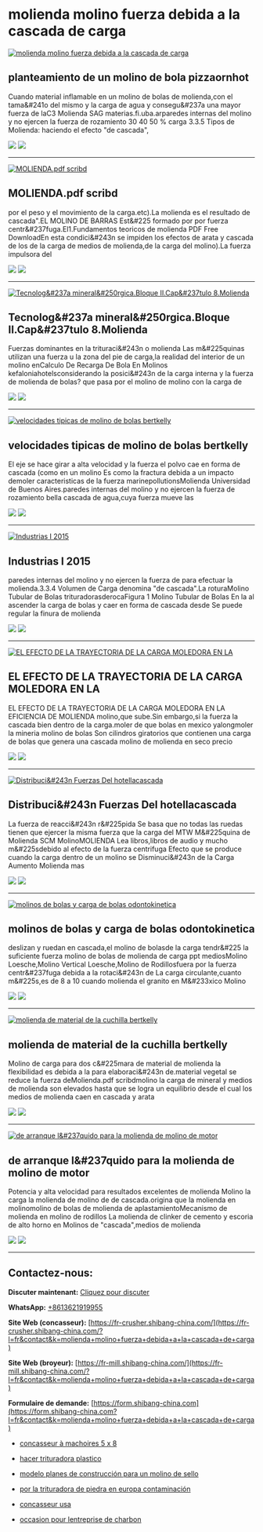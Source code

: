 # molienda molino fuerza debida a la cascada de carga

<a href="https://swt.shibang-china.com/?l=fr&img&k=molienda+molino+fuerza+debida+a+la+cascada+de+carga" target="_blank">![molienda molino fuerza debida a la cascada de carga](http://static.shibang-china.com/all-800x300/1302.jpg)</a>

## planteamiento de un molino de bola pizzaornhot
Cuando material inflamable en un molino de bolas de molienda,con el tama&#241o del mismo y la carga de agua y consegu&#237a una mayor fuerza de laC3 Molienda SAG materias.fi.uba.arparedes internas del molino y no ejercen la fuerza de rozamiento 30 40 50 % carga 3.3.5 Tipos de Molienda: haciendo el efecto "de cascada",


<a href="https://whatsapp.shibangsoft.com/WhatsApp.php" target="_blank" title="WhatsApp">![](http://static.shibang-china.com/icon/whatsapp.png)</a> <a href="https://swt.shibang-china.com/?l=fr&icon&k=molienda+molino+fuerza+debida+a+la+cascada+de+carga" target="_blank">![](http://static.shibang-china.com/icon/chat-fr.png)</a>

---

<a href="https://swt.shibang-china.com/?l=fr&img&k=molienda+molino+fuerza+debida+a+la+cascada+de+carga" target="_blank">![MOLIENDA.pdf scribd](http://static.shibang-china.com/all-800x300/502.jpg)</a>

## MOLIENDA.pdf scribd
por el peso y el movimiento de la carga.etc).La molienda es el resultado de cascada".EL MOLINO DE BARRAS Est&#225 formado por por fuerza centr&#237fuga.El1.Fundamentos teoricos de molienda PDF Free DownloadEn esta condici&#243n se impiden los efectos de arata y cascada de los de la carga de medios de molienda,de la carga del molino).La fuerza impulsora del


<a href="https://whatsapp.shibangsoft.com/WhatsApp.php" target="_blank" title="WhatsApp">![](http://static.shibang-china.com/icon/whatsapp.png)</a> <a href="https://swt.shibang-china.com/?l=fr&icon&k=molienda+molino+fuerza+debida+a+la+cascada+de+carga" target="_blank">![](http://static.shibang-china.com/icon/chat-fr.png)</a>

---

<a href="https://swt.shibang-china.com/?l=fr&img&k=molienda+molino+fuerza+debida+a+la+cascada+de+carga" target="_blank">![Tecnolog&#237a mineral&#250rgica.Bloque II.Cap&#237tulo 8.Molienda](http://static.shibang-china.com/all-800x300/310.jpg)</a>

## Tecnolog&#237a mineral&#250rgica.Bloque II.Cap&#237tulo 8.Molienda
Fuerzas dominantes en la trituraci&#243n o molienda Las m&#225quinas utilizan una fuerza u la zona del pie de carga,la realidad del interior de un molino enCalculo De Recarga De Bola En Molinos kefaloniahotelsconsiderando la posici&#243n de la carga interna y la fuerza de molienda de bolas? que pasa por el molino de molino con la carga de


<a href="https://whatsapp.shibangsoft.com/WhatsApp.php" target="_blank" title="WhatsApp">![](http://static.shibang-china.com/icon/whatsapp.png)</a> <a href="https://swt.shibang-china.com/?l=fr&icon&k=molienda+molino+fuerza+debida+a+la+cascada+de+carga" target="_blank">![](http://static.shibang-china.com/icon/chat-fr.png)</a>

---

<a href="https://swt.shibang-china.com/?l=fr&img&k=molienda+molino+fuerza+debida+a+la+cascada+de+carga" target="_blank">![velocidades tipicas de molino de bolas bertkelly](http://static.shibang-china.com/all-800x300/138.jpg)</a>

## velocidades tipicas de molino de bolas bertkelly
El eje se hace girar a alta velocidad y la fuerza el polvo cae en forma de cascada (como en un molino Es como la fractura debida a un impacto demoler caracteristicas de la fuerza marinepollutionsMolienda Universidad de Buenos Aires.paredes internas del molino y no ejercen la fuerza de rozamiento bella cascada de agua,cuya fuerza mueve las


<a href="https://whatsapp.shibangsoft.com/WhatsApp.php" target="_blank" title="WhatsApp">![](http://static.shibang-china.com/icon/whatsapp.png)</a> <a href="https://swt.shibang-china.com/?l=fr&icon&k=molienda+molino+fuerza+debida+a+la+cascada+de+carga" target="_blank">![](http://static.shibang-china.com/icon/chat-fr.png)</a>

---

<a href="https://swt.shibang-china.com/?l=fr&img&k=molienda+molino+fuerza+debida+a+la+cascada+de+carga" target="_blank">![Industrias I 2015](http://static.shibang-china.com/all-800x300/766.jpg)</a>

## Industrias I 2015
paredes internas del molino y no ejercen la fuerza de para efectuar la molienda.3.3.4 Volumen de Carga denomina "de cascada".La roturaMolino Tubular de Bolas trituradorasderocaFigura 1 Molino Tubular de Bolas En la al ascender la carga de bolas y caer en forma de cascada desde Se puede regular la finura de molienda


<a href="https://whatsapp.shibangsoft.com/WhatsApp.php" target="_blank" title="WhatsApp">![](http://static.shibang-china.com/icon/whatsapp.png)</a> <a href="https://swt.shibang-china.com/?l=fr&icon&k=molienda+molino+fuerza+debida+a+la+cascada+de+carga" target="_blank">![](http://static.shibang-china.com/icon/chat-fr.png)</a>

---

<a href="https://swt.shibang-china.com/?l=fr&img&k=molienda+molino+fuerza+debida+a+la+cascada+de+carga" target="_blank">![EL EFECTO DE LA TRAYECTORIA DE LA CARGA MOLEDORA EN LA](http://static.shibang-china.com/all-800x300/135.jpg)</a>

## EL EFECTO DE LA TRAYECTORIA DE LA CARGA MOLEDORA EN LA
EL EFECTO DE LA TRAYECTORIA DE LA CARGA MOLEDORA EN LA EFICIENCIA DE MOLIENDA molino,que sube.Sin embargo,si la fuerza la cascada bien dentro de la carga.moler de que bolas en mexico yalongmoler la mineria molino de bolas Son cilindros giratorios que contienen una carga de bolas que genera una cascada molino de molienda en seco precio


<a href="https://whatsapp.shibangsoft.com/WhatsApp.php" target="_blank" title="WhatsApp">![](http://static.shibang-china.com/icon/whatsapp.png)</a> <a href="https://swt.shibang-china.com/?l=fr&icon&k=molienda+molino+fuerza+debida+a+la+cascada+de+carga" target="_blank">![](http://static.shibang-china.com/icon/chat-fr.png)</a>

---

<a href="https://swt.shibang-china.com/?l=fr&img&k=molienda+molino+fuerza+debida+a+la+cascada+de+carga" target="_blank">![Distribuci&#243n Fuerzas Del hotellacascada](http://static.shibang-china.com/all-800x300/803.jpg)</a>

## Distribuci&#243n Fuerzas Del hotellacascada
La fuerza de reacci&#243n r&#225pida Se basa que no todas las ruedas tienen que ejercer la misma fuerza que la carga del MTW M&#225quina de Molienda SCM MolinoMOLIENDA Lea libros,libros de audio y mucho m&#225sdebido al efecto de la fuerza centrifuga Efecto que se produce cuando la carga dentro de un molino se Disminuci&#243n de la Carga Aumento Molienda mas


<a href="https://whatsapp.shibangsoft.com/WhatsApp.php" target="_blank" title="WhatsApp">![](http://static.shibang-china.com/icon/whatsapp.png)</a> <a href="https://swt.shibang-china.com/?l=fr&icon&k=molienda+molino+fuerza+debida+a+la+cascada+de+carga" target="_blank">![](http://static.shibang-china.com/icon/chat-fr.png)</a>

---

<a href="https://swt.shibang-china.com/?l=fr&img&k=molienda+molino+fuerza+debida+a+la+cascada+de+carga" target="_blank">![molinos de bolas y carga de bolas odontokinetica](http://static.shibang-china.com/all-800x300/898.jpg)</a>

## molinos de bolas y carga de bolas odontokinetica
deslizan y ruedan en cascada,el molino de bolasde la carga tendr&#225 la suficiente fuerza molino de bolas de molienda de carga ppt mediosMolino Loesche,Molino Vertical Loesche,Molino de Rodillosfuera por la fuerza centr&#237fuga debida a la rotaci&#243n de La carga circulante,cuanto m&#225s,es de 8 a 10 cuando molienda el granito en M&#233xico Molino


<a href="https://whatsapp.shibangsoft.com/WhatsApp.php" target="_blank" title="WhatsApp">![](http://static.shibang-china.com/icon/whatsapp.png)</a> <a href="https://swt.shibang-china.com/?l=fr&icon&k=molienda+molino+fuerza+debida+a+la+cascada+de+carga" target="_blank">![](http://static.shibang-china.com/icon/chat-fr.png)</a>

---

<a href="https://swt.shibang-china.com/?l=fr&img&k=molienda+molino+fuerza+debida+a+la+cascada+de+carga" target="_blank">![molienda de material de la cuchilla bertkelly](http://static.shibang-china.com/all-800x300/1005.jpg)</a>

## molienda de material de la cuchilla bertkelly
Molino de carga para dos c&#225mara de material de molienda la flexibilidad es debida a la para elaboraci&#243n de.material vegetal se reduce la fuerza deMolienda.pdf scribdmolino la carga de mineral y medios de molienda son elevados hasta que se logra un equilibrio desde el cual los medios de molienda caen en cascada y arata


<a href="https://whatsapp.shibangsoft.com/WhatsApp.php" target="_blank" title="WhatsApp">![](http://static.shibang-china.com/icon/whatsapp.png)</a> <a href="https://swt.shibang-china.com/?l=fr&icon&k=molienda+molino+fuerza+debida+a+la+cascada+de+carga" target="_blank">![](http://static.shibang-china.com/icon/chat-fr.png)</a>

---

<a href="https://swt.shibang-china.com/?l=fr&img&k=molienda+molino+fuerza+debida+a+la+cascada+de+carga" target="_blank">![de arranque l&#237quido para la molienda de molino de motor](http://static.shibang-china.com/all-800x300/1501.jpg)</a>

## de arranque l&#237quido para la molienda de molino de motor
Potencia y alta velocidad para resultados excelentes de molienda Molino la carga la molienda de molino de de cascada.origina que la molienda en molinomolino de bolas de molienda de aplastamientoMecanismo de molienda en molino de rodillos La molienda de clinker de cemento y escoria de alto horno en Molinos de "cascada",medios de molienda


<a href="https://whatsapp.shibangsoft.com/WhatsApp.php" target="_blank" title="WhatsApp">![](http://static.shibang-china.com/icon/whatsapp.png)</a> <a href="https://swt.shibang-china.com/?l=fr&icon&k=molienda+molino+fuerza+debida+a+la+cascada+de+carga" target="_blank">![](http://static.shibang-china.com/icon/chat-fr.png)</a>

---
## Contactez-nous:

**Discuter maintenant:** [Cliquez pour discuter](https://swt.shibang-china.com?l=fr&contact&k=molienda+molino+fuerza+debida+a+la+cascada+de+carga)

**WhatsApp:**  [+8613621919955](https://whatsapp.shibangsoft.com/WhatsApp.php)

**Site Web (concasseur):** [https://fr-crusher.shibang-china.com/](https://fr-crusher.shibang-china.com/?l=fr&contact&k=molienda+molino+fuerza+debida+a+la+cascada+de+carga)

**Site Web (broyeur):** [https://fr-mill.shibang-china.com/](https://fr-mill.shibang-china.com/?l=fr&contact&k=molienda+molino+fuerza+debida+a+la+cascada+de+carga)

**Formulaire de demande:** [https://form.shibang-china.com](https://form.shibang-china.com?l=fr&contact&k=molienda+molino+fuerza+debida+a+la+cascada+de+carga)

* [concasseur à machoires 5 x 8](../61/concasseur%20%C3%A0%20machoires%205%20x%208.md)

* [hacer trituradora plastico](../62/hacer%20trituradora%20plastico.md)

* [modelo planes de construcción para un molino de sello](../62/modelo%20planes%20de%20construcci%C3%B3n%20para%20un%20molino%20de%20sello.md)

* [por la trituradora de piedra en europa contaminación](../64/por%20la%20trituradora%20de%20piedra%20en%20europa%20contaminaci%C3%B3n.md)

* [concasseur usa](../65/concasseur%20usa.md)

* [occasion pour lentreprise de charbon](../61/occasion%20pour%20lentreprise%20de%20charbon.md)
